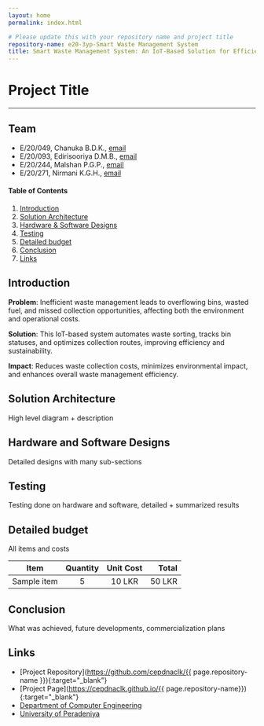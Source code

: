 ```yaml
---
layout: home
permalink: index.html

# Please update this with your repository name and project title
repository-name: e20-3yp-Smart Waste Management System
title: Smart Waste Management System: An IoT-Based Solution for Efficient Garbage Sorting and Collection
---
```


[comment]: # "This is the standard layout for the project, but you can clean this and use your own template"

# Project Title

---

## Team
-  E/20/049, Chanuka B.D.K., [email](mailto:e20049@eng.pdn.ac.lk)
-  E/20/093, Edirisooriya D.M.B., [email](mailto:e20093@eng.pdn.ac.lk)
-  E/20/244, Malshan P.G.P., [email](mailto:e20244@eng.pdn.ac.lk)
-  E/20/271, Nirmani K.G.H., [email](mailto:e20271@eng.pdn.ac.lk)

<!-- Image (photo/drawing of the final hardware) should be here -->

<!-- This is a sample image, to show how to add images to your page. To learn more options, please refer [this](https://projects.ce.pdn.ac.lk/docs/faq/how-to-add-an-image/) -->

<!-- ![Sample Image](./images/sample.png) -->

#### Table of Contents
1. [Introduction](#introduction)
2. [Solution Architecture](#solution-architecture )
3. [Hardware & Software Designs](#hardware-and-software-designs)
4. [Testing](#testing)
5. [Detailed budget](#detailed-budget)
6. [Conclusion](#conclusion)
7. [Links](#links)

## Introduction

**Problem**: Inefficient waste management leads to overflowing bins, wasted fuel, and missed collection opportunities, affecting both the environment and operational costs.

**Solution**: This IoT-based system automates waste sorting, tracks bin statuses, and optimizes collection routes, improving efficiency and sustainability.

**Impact**: Reduces waste collection costs, minimizes environmental impact, and enhances overall waste management efficiency.


## Solution Architecture

High level diagram + description

## Hardware and Software Designs

Detailed designs with many sub-sections

## Testing

Testing done on hardware and software, detailed + summarized results

## Detailed budget

All items and costs

| Item          | Quantity  | Unit Cost  | Total  |
| ------------- |:---------:|:----------:|-------:|
| Sample item   | 5         | 10 LKR     | 50 LKR |

## Conclusion

What was achieved, future developments, commercialization plans

## Links

- [Project Repository](https://github.com/cepdnaclk/{{ page.repository-name }}){:target="_blank"}
- [Project Page](https://cepdnaclk.github.io/{{ page.repository-name}}){:target="_blank"}
- [Department of Computer Engineering](http://www.ce.pdn.ac.lk/)
- [University of Peradeniya](https://eng.pdn.ac.lk/)

[//]: # (Please refer this to learn more about Markdown syntax)
[//]: # (https://github.com/adam-p/markdown-here/wiki/Markdown-Cheatsheet)
